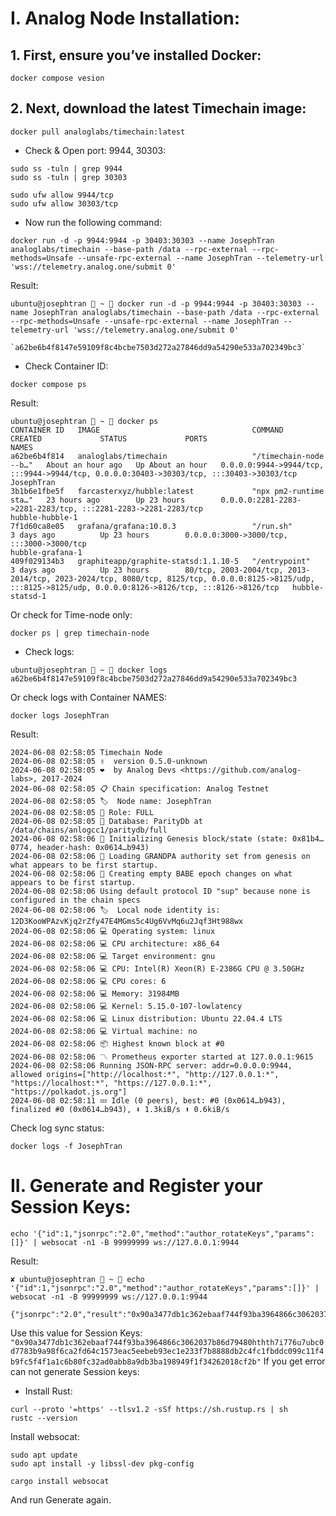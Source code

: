 # I. Analog Node Installation:
## 1. First, ensure you’ve installed Docker:
```
docker compose vesion
```
## 2. Next, download the latest Timechain image:
```
docker pull analoglabs/timechain:latest
```
- Check & Open port: 9944, 30303:
```
sudo ss -tuln | grep 9944
sudo ss -tuln | grep 30303
```
```
sudo ufw allow 9944/tcp
sudo ufw allow 30303/tcp
```

- Now run the following command:
```
docker run -d -p 9944:9944 -p 30403:30303 --name JosephTran analoglabs/timechain --base-path /data --rpc-external --rpc-methods=Unsafe --unsafe-rpc-external --name JosephTran --telemetry-url 'wss://telemetry.analog.one/submit 0'
```
Result:
```
ubuntu@josephtran  ~  docker run -d -p 9944:9944 -p 30403:30303 --name JosephTran analoglabs/timechain --base-path /data --rpc-external --rpc-methods=Unsafe --unsafe-rpc-external --name JosephTran --telemetry-url 'wss://telemetry.analog.one/submit 0'

`a62be6b4f8147e59109f8c4bcbe7503d272a27846dd9a54290e533a702349bc3`
```
- Check Container ID:
```
docker compose ps
```
Result:

```
ubuntu@josephtran  ~  docker ps
CONTAINER ID   IMAGE                                  COMMAND                  CREATED             STATUS             PORTS                                                                                                                                                           NAMES
a62be6b4f814   analoglabs/timechain                   "/timechain-node --b…"   About an hour ago   Up About an hour   0.0.0.0:9944->9944/tcp, :::9944->9944/tcp, 0.0.0.0:30403->30303/tcp, :::30403->30303/tcp                                                                        JosephTran
3b1b6e1fbe5f   farcasterxyz/hubble:latest             "npx pm2-runtime sta…"   23 hours ago        Up 23 hours        0.0.0.0:2281-2283->2281-2283/tcp, :::2281-2283->2281-2283/tcp                                                                                                   hubble-hubble-1
7f1d60ca8e05   grafana/grafana:10.0.3                 "/run.sh"                3 days ago          Up 23 hours        0.0.0.0:3000->3000/tcp, :::3000->3000/tcp                                                                                                                       hubble-grafana-1
409f029134b3   graphiteapp/graphite-statsd:1.1.10-5   "/entrypoint"            3 days ago          Up 23 hours        80/tcp, 2003-2004/tcp, 2013-2014/tcp, 2023-2024/tcp, 8080/tcp, 8125/tcp, 0.0.0.0:8125->8125/udp, :::8125->8125/udp, 0.0.0.0:8126->8126/tcp, :::8126->8126/tcp   hubble-statsd-1
```
Or check for Time-node only:
```
docker ps | grep timechain-node
```

- Check logs:
```
ubuntu@josephtran  ~  docker logs a62be6b4f8147e59109f8c4bcbe7503d272a27846dd9a54290e533a702349bc3
```
Or check logs with Container NAMES:
```
docker logs JosephTran
```
Result:
```
2024-06-08 02:58:05 Timechain Node    
2024-06-08 02:58:05 ✌️  version 0.5.0-unknown    
2024-06-08 02:58:05 ❤️  by Analog Devs <https://github.com/analog-labs>, 2017-2024    
2024-06-08 02:58:05 📋 Chain specification: Analog Testnet    
2024-06-08 02:58:05 🏷  Node name: JosephTran    
2024-06-08 02:58:05 👤 Role: FULL    
2024-06-08 02:58:05 💾 Database: ParityDb at /data/chains/anlogcc1/paritydb/full    
2024-06-08 02:58:06 🔨 Initializing Genesis block/state (state: 0x81b4…0774, header-hash: 0x0614…b943)    
2024-06-08 02:58:06 👴 Loading GRANDPA authority set from genesis on what appears to be first startup.    
2024-06-08 02:58:06 👶 Creating empty BABE epoch changes on what appears to be first startup.    
2024-06-08 02:58:06 Using default protocol ID "sup" because none is configured in the chain specs    
2024-06-08 02:58:06 🏷  Local node identity is: 12D3KooWPAzvKjq2rZfy47E4MGms5c4Ug6VvMq6u2Jqf3Ht988wx    
2024-06-08 02:58:06 💻 Operating system: linux    
2024-06-08 02:58:06 💻 CPU architecture: x86_64    
2024-06-08 02:58:06 💻 Target environment: gnu    
2024-06-08 02:58:06 💻 CPU: Intel(R) Xeon(R) E-2386G CPU @ 3.50GHz    
2024-06-08 02:58:06 💻 CPU cores: 6    
2024-06-08 02:58:06 💻 Memory: 31984MB    
2024-06-08 02:58:06 💻 Kernel: 5.15.0-107-lowlatency    
2024-06-08 02:58:06 💻 Linux distribution: Ubuntu 22.04.4 LTS    
2024-06-08 02:58:06 💻 Virtual machine: no    
2024-06-08 02:58:06 📦 Highest known block at #0    
2024-06-08 02:58:06 〽️ Prometheus exporter started at 127.0.0.1:9615    
2024-06-08 02:58:06 Running JSON-RPC server: addr=0.0.0.0:9944, allowed origins=["http://localhost:*", "http://127.0.0.1:*", "https://localhost:*", "https://127.0.0.1:*", "https://polkadot.js.org"]    
2024-06-08 02:58:11 💤 Idle (0 peers), best: #0 (0x0614…b943), finalized #0 (0x0614…b943), ⬇ 1.3kiB/s ⬆ 0.6kiB/s   
```
Check log sync status:
```
docker logs -f JosephTran
```
# II. Generate and Register your Session Keys:
```
echo '{"id":1,"jsonrpc":"2.0","method":"author_rotateKeys","params":[]}' | websocat -n1 -B 99999999 ws://127.0.0.1:9944
```
Result:
```
✘ ubuntu@josephtran  ~  echo '{"id":1,"jsonrpc":"2.0","method":"author_rotateKeys","params":[]}' | websocat -n1 -B 99999999 ws://127.0.0.1:9944

{"jsonrpc":"2.0","result":"0x90a3477db1c362ebaaf744f93ba3964866c3062037b86d79480hthth7i776u7ubc0d7783b9a98f6ca2fd64c1573eac5eebeb93ec1e233f7b8888db2c4fc1fbddc099c11f4b9fc5f4f1a1c6b80fc32ad0abb8a9db3ba198949f1f34262018cf2b","id":1}
```
Use this value for Session Keys:
`"0x90a3477db1c362ebaaf744f93ba3964866c3062037b86d79480hthth7i776u7ubc0d7783b9a98f6ca2fd64c1573eac5eebeb93ec1e233f7b8888db2c4fc1fbddc099c11f4b9fc5f4f1a1c6b80fc32ad0abb8a9db3ba198949f1f34262018cf2b"`
If you get error can not generate Session keys:
- Install Rust:
```
curl --proto '=https' --tlsv1.2 -sSf https://sh.rustup.rs | sh
rustc --version
```
Install websocat:
```
sudo apt update
sudo apt install -y libssl-dev pkg-config
```
```
cargo install websocat
```
And run Generate again.

